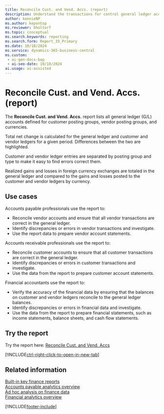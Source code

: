 ```yaml
---
title: Reconcile Cust. and Vend. Accs. (report)
description: Understand the transactions for control general ledger accounts, and find discrepancies between your general ledger and customer and vendor ledgers.
author: kennieNP
ms.author: kepontop
ms.reviewer: bholtorf
ms.topic: conceptual
ms.search.keywords: reporting
ms.search.form: Report_33_Primary
ms.date: 10/18/2024
ms.service: dynamics-365-business-central
ms.custom:
 - ai-gen-docs-bap
 - ai-seo-date: 10/18/2024
ai.usage: ai-assisted
---
```


# Reconcile Cust. and Vend. Accs. (report)

The **Reconcile Cust. and Vend. Accs.** report lists all general ledger (G/L) accounts defined for customer posting groups, vendor posting groups, and currencies.

Total net change is calculated for the general ledger and customer and vendor ledgers for a given period. Differences between the two are highlighted.

Customer and vendor ledger entries are separated by posting group and type to make it easy to find errors correct them.

Realized gains and losses in foreign currency exchanges are totaled in the general ledger and compared to the gains and losses posted to the customer and vendor ledgers by currency.

## Use cases

<!-- 
Prompt

Below is a report in an ERP system. Provide 3-4 use cases for different personas working with core finance.
Format like this:    
  
As a <persona>, use the report to    
* use case 1  
* use case 2    

Do not capitalize the persona names. 
Do not start lines with ""Use the data to""

## Report name
Reconcile Cust. and Vend. Accs

## Report description
Shows the G/L entries resulting from posting customer and vendor entries split per G/L account and posting groups. Use this report to reconcile the balances on customer and vendor ledgers to general ledger balances.

### What the report does
The *Reconcile Cust. and Vend. Accs* report shows a list of all control general ledger (G/L) accounts defined on customer posting group, vendor posting group and currency tables. 
Total net change is calculated for both the general ledger as well as customer/vendor ledgers in the given date period. Any differences between the two are highlighted.
Customer and vendor ledger entries are separated by posting group and type to allow for easy identification of errors and to assist with corrections.
Realised foreign exchange gains and losses are also totalled in the (G/L), and compared to the gains/losses posted against customer/vendor ledgers by currency. 

### Use cases
Understand the transactions for control G/L accounts, and highlight any discrepancies between G/L and customer/vendor ledgers.
Understand the transactions for control general ledger (G/L) accounts, and highlight any discrepancies between G/L and customer/vendor ledgers.
This report helps ensure that all transactions involving customers and vendors are accurately reflected in the general ledger, providing a clear and accurate financial picture.


Please include your data sources and URLs

-->

Accounts payable professionals use the report to:

* Reconcile vendor accounts and ensure that all vendor transactions are correct in the general ledger.
* Identify discrepancies or errors in vendor transactions and investigate.
* Use the report data to prepare vendor account statements.

Accounts receivable professionals use the report to:

* Reconcile customer accounts to ensure that all customer transactions are correct in the general ledger.
* Identify discrepancies or errors in customer transactions and investigate.
* Use the data from the report to prepare customer account statements.

Financial accountants use the report to:

* Verify the accuracy of the financial data by ensuring that the balances on customer and vendor ledgers reconcile to the general ledger balances.
* Identify discrepancies or errors in financial data and investigate.
* Use the data from the report to prepare financial statements, such as income statements, balance sheets, and cash flow statements.

## Try the report

Try the report here: [Reconcile Cust. and Vend. Accs](https://businesscentral.dynamics.com?report=33)

[!INCLUDE[ctrl-right-click-to-open-in-new-tab](../includes/ctrl-right-click-to-open-in-new-tab.md)]

## Related information

[Built-in key finance reports](../finance-reports.md)  
[Accounts payable analytics overview](../payables-reports.md)   
[Ad hoc analysis on finance data](../ad-hoc-analysis-finance.md)  
[Financial analytics overview](../bi.md)  

[!INCLUDE[footer-include](../includes/footer-banner.md)]
